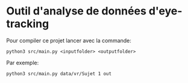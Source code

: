 # Outil d'analyse de données d'eye-tracking

Pour compiler ce projet lancer avec la commande:

    python3 src/main.py <inputfolder> <outputfolder>

Par exemple:

    python3 src/main.py data/vr/Sujet 1 out
